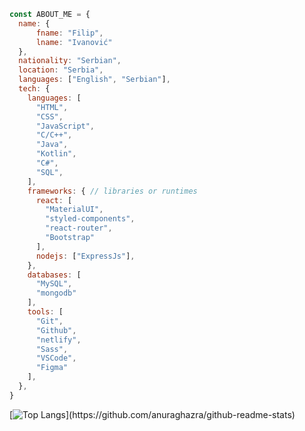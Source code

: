 ```js
const ABOUT_ME = {
  name: {
      fname: "Filip",
      lname: "Ivanović"
  },
  nationality: "Serbian",
  location: "Serbia",
  languages: ["English", "Serbian"],
  tech: {
    languages: [
      "HTML",
      "CSS",
      "JavaScript",
      "C/C++",
      "Java",
      "Kotlin",
      "C#",
      "SQL",
    ],
    frameworks: { // libraries or runtimes
      react: [
        "MaterialUI", 
        "styled-components",
        "react-router", 
        "Bootstrap"
      ],
      nodejs: ["ExpressJs"],
    },
    databases: [
      "MySQL", 
      "mongodb"
    ],
    tools: [
      "Git", 
      "Github", 
      "netlify", 
      "Sass", 
      "VSCode",
      "Figma"
    ],
  },
}
```
[![Top Langs](https://github-readme-stats.vercel.app/api/top-langs/?username=alkanoidev&layout=compact&langs_count=10&theme=react&hide_border=true')](https://github.com/anuraghazra/github-readme-stats)
